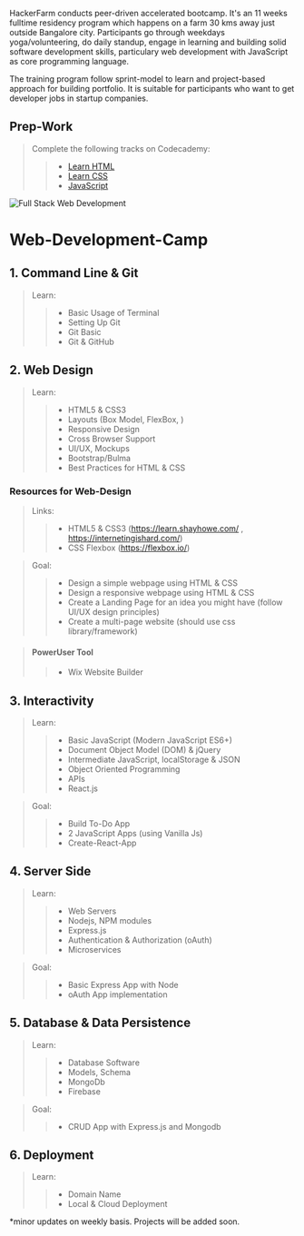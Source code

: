 HackerFarm conducts peer-driven accelerated bootcamp. It's an 11 weeks fulltime residency program which happens on a farm 30 kms away just outside Bangalore city. Participants go through weekdays yoga/volunteering, do daily standup, engage in learning and building solid software development skills, particulary web development with JavaScript as core programming language.

The training program follow sprint-model to learn and project-based approach for building portfolio. It is suitable for participants who want to get developer jobs in startup companies.


## Prep-Work
> Complete the following tracks on Codecademy:
>> * [Learn HTML](https://www.codecademy.com/learn/learn-html)
>> * [Learn CSS](https://www.codecademy.com/learn/learn-css)
>> * [JavaScript](https://www.codecademy.com/learn/introduction-to-javascript) 

![Full Stack Web Development](https://res.cloudinary.com/hackerfarm/image/upload/v1579786730/hf-programs/full-stack-web-development_e9kvmo.png)

# Web-Development-Camp

## 1. Command Line & Git
> Learn:
>> * Basic Usage of Terminal
>> * Setting Up Git
>> * Git Basic
>> * Git & GitHub

## 2. Web Design
> Learn:
>> * HTML5 & CSS3
>> * Layouts (Box Model, FlexBox, )
>> * Responsive Design
>> * Cross Browser Support
>> * UI/UX, Mockups
>> * Bootstrap/Bulma
>> * Best Practices for HTML & CSS

### Resources for Web-Design
> Links:
>> * HTML5 & CSS3 (https://learn.shayhowe.com/ , https://internetingishard.com/)
>> * CSS Flexbox (https://flexbox.io/)

> Goal:
>> * Design a simple webpage using HTML & CSS
>> * Design a responsive webpage using HTML & CSS
>> * Create a Landing Page for an idea you might have (follow UI/UX design principles)
>> * Create a multi-page website (should use css library/framework)

> #### PowerUser Tool
>> * Wix Website Builder

## 3. Interactivity
> Learn:
>> * Basic JavaScript (Modern JavaScript ES6+) 
>> * Document Object Model (DOM) & jQuery
>> * Intermediate JavaScript, localStorage & JSON
>> * Object Oriented Programming
>> * APIs
>> * React.js

> Goal:
>> * Build To-Do App
>> * 2 JavaScript Apps (using Vanilla Js)
>> * Create-React-App 

## 4. Server Side
> Learn:
>> * Web Servers
>> * Nodejs, NPM modules
>> * Express.js
>> * Authentication & Authorization (oAuth)
>> * Microservices

> Goal:
>> * Basic Express App with Node
>> * oAuth App implementation

## 5. Database & Data Persistence
> Learn:
>> * Database Software
>> * Models, Schema
>> * MongoDb
>> * Firebase

> Goal:
>> * CRUD App with Express.js and Mongodb

## 6. Deployment
> Learn:
>> * Domain Name
>> * Local & Cloud Deployment

*minor updates on weekly basis. Projects will be added soon.
